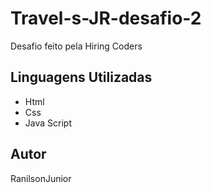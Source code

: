 # Travel-s-JR-desafio-2
Desafio feito pela Hiring Coders

## Linguagens Utilizadas

* Html
* Css
* Java Script

## Autor
RanilsonJunior
